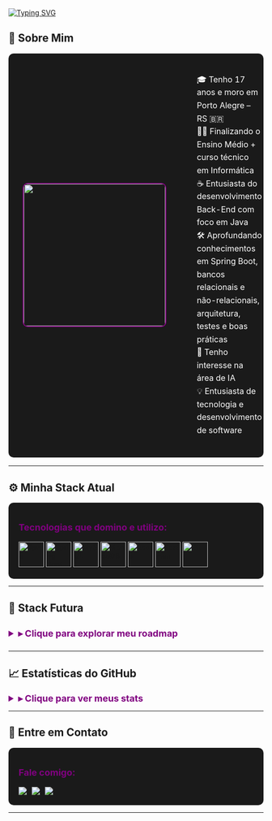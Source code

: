 <!-- CABEÇALHO ANIMADO -->
<a href="https://git.io/typing-svg">
  <img src="https://readme-typing-svg.demolab.com?font=Fira+Code&weight=500&size=24&duration=3000&pause=1000&color=800080&background=000000¢er=false&vCenter=true&width=1000&lines=Hello+World!+I'm+Gabriel+Monteiro;Back-End+Developer+Enthusiast+ready+to+create+impact!" alt="Typing SVG" />
</a>



## 🌌 Sobre Mim

<table style="background-color: #1a1a1a; border-radius: 10px; padding: 20px; width: 100%;">
  <tr>
    <td width="35%" align="center">
      <img src="https://user-images.githubusercontent.com/74038190/212750996-938b257b-266c-45a7-9af7-655341c0f58b.gif" width="280" style="border-radius:10px; object-fit: cover; border: 2px solid #800080;" />
    </td>
    <td width="65%" valign="top" style="color: #FFFFFF; padding-left: 25px;">
      <ul style="list-style-type: none; font-size: 16px; line-height: 1.6;">
        <li>🎓 Tenho 17 anos e moro em Porto Alegre – RS 🇧🇷</li>
        <li>🧑‍💻 Finalizando o Ensino Médio + curso técnico em Informática</li>
        <li>☕ Entusiasta do desenvolvimento Back-End com foco em Java</li>
        <li>🛠️ Aprofundando conhecimentos em Spring Boot, bancos relacionais e não-relacionais, arquitetura, testes e boas práticas</li>
        <li>🤖 Tenho interesse na área de IA</li>
        <li>💡 Entusiasta de tecnologia e desenvolvimento de software</li>
      </ul>
    </td>
  </tr>
</table>

---

## ⚙️ Minha Stack Atual

<div style="background-color: #1a1a1a; border-radius: 10px; padding: 20px;">
  <p style="color: #800080; font-size: 18px; font-weight: bold;">Tecnologias que domino e utilizo:</p>
  <div align="left">
    <a href="https://www.java.com"><img src="https://cdn.jsdelivr.net/gh/devicons/devicon/icons/java/java-original.svg" width="50" title="Java" /></a>
    <a href="https://spring.io/"><img src="https://cdn.jsdelivr.net/gh/devicons/devicon/icons/spring/spring-original.svg" width="50" title="Spring Boot" /></a>
    <a href="https://www.mysql.com/"><img src="https://cdn.jsdelivr.net/gh/devicons/devicon/icons/mysql/mysql-original.svg" width="50" title="MySQL" /></a>
    <a href="https://www.mongodb.com/"><img src="https://cdn.jsdelivr.net/gh/devicons/devicon/icons/mongodb/mongodb-original.svg" width="50" title="MongoDB" /></a>
    <a href="https://redis.io/"><img src="https://cdn.jsdelivr.net/gh/devicons/devicon/icons/redis/redis-original.svg" width="50" title="Redis" /></a>
    <a href="https://www.postman.com/"><img src="https://cdn.jsdelivr.net/gh/devicons/devicon/icons/postman/postman-original.svg" width="50" title="Postman" /></a>
    <a href="https://git-scm.com/"><img src="https://cdn.jsdelivr.net/gh/devicons/devicon/icons/git/git-original.svg" width="50" title="Git" /></a>
  </div>
</div>

---

## 🌠 Stack Futura

<details>
  <summary style="color: #800080; font-size: 18px; font-weight: bold; padding: 10px 0;">▸ Clique para explorar meu roadmap</summary>
  <div style="background-color: #1a1a1a; border-radius: 10px; padding: 20px; margin-top: 10px;">
    <h3 style="color: #800080; margin-bottom: 15px;">🔬 Inteligência Artificial & Data Science</h3>
    <div align="left" style="display: flex; gap: 15px; flex-wrap: wrap;">
      <a href="https://www.python.org/"><img src="https://cdn.jsdelivr.net/gh/devicons/devicon/icons/python/python-original.svg" width="50" title="Python" /></a>
      <a href="https://www.tensorflow.org/"><img src="https://cdn.jsdelivr.net/gh/devicons/devicon/icons/tensorflow/tensorflow-original.svg" width="50" title="TensorFlow" /></a>
      <a href="https://pytorch.org/"><img src="https://cdn.jsdelivr.net/gh/devicons/devicon/icons/pytorch/pytorch-original.svg" width="50" title="PyTorch" /></a>
      <a href="https://numpy.org/"><img src="https://cdn.jsdelivr.net/gh/devicons/devicon/icons/numpy/numpy-original.svg" width="50" title="NumPy" /></a>
      <a href="https://pandas.pydata.org/"><img src="https://cdn.jsdelivr.net/gh/devicons/devicon/icons/pandas/pandas-original.svg" width="50" title="Pandas" /></a>
      <a href="https://scikit-learn.org/"><img src="https://cdn.jsdelivr.net/gh/devicons/devicon/icons/scikitlearn/scikitlearn-original.svg" width="50" title="Scikit-Learn" /></a>
      <a href="https://jupyter.org/"><img src="https://cdn.jsdelivr.net/gh/devicons/devicon/icons/jupyter/jupyter-original.svg" width="50" title="Jupyter" /></a>
    </div>
    <h3 style="color: #800080; margin-top: 30px; margin-bottom: 15px;">☕ Back-End Java Avançado</h3>
    <div align="left" style="display: flex; gap: 15px; flex-wrap: wrap;">
      <a href="https://quarkus.io/"><img src="https://cdn.jsdelivr.net/gh/devicons/devicon/icons/quarkus/quarkus-original.svg" width="50" title="Quarkus" /></a>
      <a href="https://maven.apache.org/"><img src="https://cdn.jsdelivr.net/gh/devicons/devicon/icons/maven/maven-original.svg" width="50" title="Maven" /></a>
      <a href="https://www.docker.com/"><img src="https://cdn.jsdelivr.net/gh/devicons/devicon/icons/docker/docker-original.svg" width="50" title="Docker" /></a>
      <a href="https://kubernetes.io/"><img src="https://cdn.jsdelivr.net/gh/devicons/devicon/icons/kubernetes/kubernetes-plain.svg" width="50" title="Kubernetes" /></a>
      <a href="https://graphql.org/"><img src="https://cdn.jsdelivr.net/gh/devicons/devicon/icons/graphql/graphql-plain.svg" width="50" title="GraphQL" /></a>
      <a href="https://www.rabbitmq.com/"><img src="https://cdn.jsdelivr.net/gh/devicons/devicon/icons/rabbitmq/rabbitmq-original.svg" width="50" title="RabbitMQ" /></a>
      <a href="https://hibernate.org/"><img src="https://cdn.jsdelivr.net/gh/devicons/devicon/icons/hibernate/hibernate-original.svg" width="50" title="Hibernate" /></a>
    </div>
  </div>
</details>

---

## 📈 Estatísticas do GitHub

<details>
  <summary style="color: #800080; font-size: 18px; font-weight: bold;">▸ Clique para ver meus stats</summary>
  <div align="center" style="margin-top: 10px;">
    <img src="https://github-readme-stats.vercel.app/api?username=b1elzz&show_icons=true&theme=radical&count_private=true&hide_border=true&bg_color=1a1a1a&title_color=800080&icon_color=800080" height="150" />
    <img src="https://github-readme-stats.vercel.app/api/top-langs?username=b1elzz&layout=compact&langs_count=6&theme=radical&hide_border=true&bg_color=1a1a1a&title_color=800080&icon_color=800080" height="150" />
  </div>
</details>

---

## 📡 Entre em Contato

<div style="background-color: #1a1a1a; border-radius: 10px; padding: 20px;">
  <p style="color: #800080; font-size: 18px; font-weight: bold;">Fale comigo:</p>
  <div align="left" style="display: flex; gap: 10px; flex-wrap: wrap;">
    <a href="https://www.linkedin.com/in/gabrielmontrdias/" target="_blank">
      <img src="https://img.shields.io/badge/LinkedIn-000000?style=for-the-badge&logo=linkedin&logoColor=800080" />
    </a>
    <a href="mailto:gabriel050monteiro@gmail.com" target="_blank">
      <img src="https://img.shields.io/badge/Gmail-000000?style=for-the-badge&logo=gmail&logoColor=800080" />
    </a>
    <a href="https://discordapp.com/users/833365400971509780" target="_blank">
      <img src="https://img.shields.io/badge/Discord-000000?style=for-the-badge&logo=discord&logoColor=800080" />
    </a>
  </div>
</div>

---
